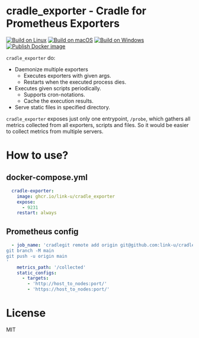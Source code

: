 # cradle_exporter - Cradle for Prometheus Exporters

[![Build on Linux](https://github.com/link-u/cradle_exporter/workflows/Build%20on%20Linux/badge.svg)](https://github.com/link-u/cradle_exporter/actions?query=workflow%3A%22Build+on+Linux%22)
[![Build on macOS](https://github.com/link-u/cradle_exporter/workflows/Build%20on%20macOS/badge.svg)](https://github.com/link-u/cradle_exporter/actions?query=workflow%3A%22Build+on+macOS%22)
[![Build on Windows](https://github.com/link-u/cradle_exporter/workflows/Build%20on%20Windows/badge.svg)](https://github.com/link-u/cradle_exporter/actions?query=workflow%3A%22Build+on+Windows%22)  
[![Publish Docker image](https://github.com/link-u/cradle_exporter/workflows/Publish%20Docker%20image/badge.svg)](https://github.com/link-u/cradle_exporter/actions?query=workflow%3A%22Publish+Docker+image%22)

`cradle_exporter` do:

 - Daemonize multiple exporters
   - Executes exporters with given args.
   - Restarts when the executed process dies.
 - Executes given scripts periodically.
   - Supports cron-notations.
   - Cache the execution results.
 - Serve static files in specified directory.

`cradle_exporter` exposes just only one entrypoint, `/probe`, which gathers all metrics collected from all exporters, scripts and files.
So it would be easier to collect metrics from multiple servers.

# How to use?

## docker-compose.yml

```yaml
  cradle-exporter:
    image: ghcr.io/link-u/cradle_exporter
    expose:
      - 9231
    restart: always
```

## Prometheus config

```yaml
  - job_name: 'cradlegit remote add origin git@github.com:link-u/cradle_exporter.git
git branch -M main
git push -u origin main
'
    metrics_path: '/collected'
    static_configs:
      - targets:
        - 'http://host_to_nodes:port/'
        - 'https://host_to_nodes:port/'
```

# License

MIT
